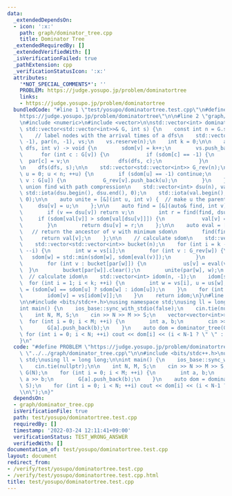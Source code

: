```yaml
---
data:
  _extendedDependsOn:
  - icon: ':x:'
    path: graph/dominator_tree.cpp
    title: Dominator Tree
  _extendedRequiredBy: []
  _extendedVerifiedWith: []
  _isVerificationFailed: true
  _pathExtension: cpp
  _verificationStatusIcon: ':x:'
  attributes:
    '*NOT_SPECIAL_COMMENTS*': ''
    PROBLEM: https://judge.yosupo.jp/problem/dominatortree
    links:
    - https://judge.yosupo.jp/problem/dominatortree
  bundledCode: "#line 1 \"test/yosupo/dominatortree.test.cpp\"\n#define PROBLEM \"\
    https://judge.yosupo.jp/problem/dominatortree\"\n\n#line 2 \"graph/dominator_tree.cpp\"\
    \n#include <numeric>\n#include <vector>\n\nstd::vector<int> dominator_tree(const\
    \ std::vector<std::vector<int>>& G, int s) {\n    const int n = G.size();\n\n\
    \    // label nodes with the arrival times of a dfs\n    std::vector<int> sdom(n,\
    \ -1), par(n, -1), vs;\n    vs.reserve(n);\n    int k = 0;\n\n    auto dfs = [&](auto&\
    \ dfs, int v) -> void {\n        sdom[v] = k++;\n        vs.push_back(v);\n  \
    \      for (int c : G[v]) {\n            if (sdom[c] == -1) {\n              \
    \  par[c] = v;\n                dfs(dfs, c);\n            }\n        }\n    };\n\
    \n    dfs(dfs, s);\n\n    std::vector<std::vector<int>> G_rev(n);\n    for (int\
    \ u = 0; u < n; ++u) {\n        if (sdom[u] == -1) continue;\n        for (int\
    \ v : G[u]) {\n            G_rev[v].push_back(u);\n        }\n    }\n\n    //\
    \ union find with path compression\n    std::vector<int> dsu(n), val(n);\n   \
    \ std::iota(dsu.begin(), dsu.end(), 0);\n    std::iota(val.begin(), val.end(),\
    \ 0);\n\n    auto unite = [&](int u, int v) {  // make u the parent of v\n   \
    \     dsu[v] = u;\n    };\n\n    auto find = [&](auto& find, int v) -> int {\n\
    \        if (v == dsu[v]) return v;\n        int r = find(find, dsu[v]);\n   \
    \     if (sdom[val[v]] > sdom[val[dsu[v]]]) {\n            val[v] = val[dsu[v]];\n\
    \        }\n        return dsu[v] = r;\n    };\n\n    auto eval = [&](int v) {\
    \   // return the ancestor of v with minimum sdom\n        find(find, v);\n  \
    \      return val[v];\n    };\n\n    // calculate sdom\n    std::vector<int> us(n);\n\
    \    std::vector<std::vector<int>> bucket(n);\n    for (int i = k - 1; i > 0;\
    \ --i) {\n        int w = vs[i];\n        for (int v : G_rev[w]) {\n         \
    \   sdom[w] = std::min(sdom[w], sdom[eval(v)]);\n        }\n        bucket[vs[sdom[w]]].push_back(w);\n\
    \        for (int v : bucket[par[w]]) {\n            us[v] = eval(v);\n      \
    \  }\n        bucket[par[w]].clear();\n        unite(par[w], w);\n    }\n\n  \
    \  // calculate idom\n    std::vector<int> idom(n, -1);\n    idom[s] = s;\n  \
    \  for (int i = 1; i < k; ++i) {\n        int w = vs[i], u = us[w];\n        idom[w]\
    \ = (sdom[w] == sdom[u] ? sdom[w] : idom[u]);\n    }\n    for (int v : vs) {\n\
    \        idom[v] = vs[idom[v]];\n    }\n    return idom;\n}\n#line 4 \"test/yosupo/dominatortree.test.cpp\"\
    \n\n#include <bits/stdc++.h>\nusing namespace std;\nusing ll = long long;\n\n\
    int main() {\n    ios_base::sync_with_stdio(false);\n    cin.tie(nullptr);\n\n\
    \    int N, M, S;\n    cin >> N >> M >> S;\n    vector<vector<int>> G(N);\n  \
    \  for (int i = 0; i < M; ++i) {\n        int a, b;\n        cin >> a >> b;\n\
    \        G[a].push_back(b);\n    }\n    auto dom = dominator_tree(G, S);\n   \
    \ for (int i = 0; i < N; ++i) cout << dom[i] << (i < N-1 ? \" \" : \"\\n\");\n\
    }\n"
  code: "#define PROBLEM \"https://judge.yosupo.jp/problem/dominatortree\"\n\n#include\
    \ \"../../graph/dominator_tree.cpp\"\n\n#include <bits/stdc++.h>\nusing namespace\
    \ std;\nusing ll = long long;\n\nint main() {\n    ios_base::sync_with_stdio(false);\n\
    \    cin.tie(nullptr);\n\n    int N, M, S;\n    cin >> N >> M >> S;\n    vector<vector<int>>\
    \ G(N);\n    for (int i = 0; i < M; ++i) {\n        int a, b;\n        cin >>\
    \ a >> b;\n        G[a].push_back(b);\n    }\n    auto dom = dominator_tree(G,\
    \ S);\n    for (int i = 0; i < N; ++i) cout << dom[i] << (i < N-1 ? \" \" : \"\
    \\n\");\n}"
  dependsOn:
  - graph/dominator_tree.cpp
  isVerificationFile: true
  path: test/yosupo/dominatortree.test.cpp
  requiredBy: []
  timestamp: '2022-03-24 12:11:41+09:00'
  verificationStatus: TEST_WRONG_ANSWER
  verifiedWith: []
documentation_of: test/yosupo/dominatortree.test.cpp
layout: document
redirect_from:
- /verify/test/yosupo/dominatortree.test.cpp
- /verify/test/yosupo/dominatortree.test.cpp.html
title: test/yosupo/dominatortree.test.cpp
---
```


